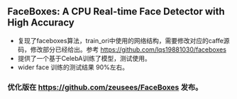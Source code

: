 ## FaceBoxes: A CPU Real-time Face Detector with High Accuracy
- 复现了faceboxes算法，train_ori中使用的网络结构，需要修改对应的caffe源码，修改部分已经给出。参考 https://github.com/lqs19881030/faceboxes
- 提供了一个基于CelebA训练了模型，测试使用。
- wider face 训练的测试结果 90%左右。

### 优化版在 https://github.com/zeusees/FaceBoxes 发布。
